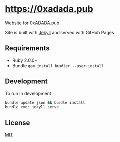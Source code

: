# https://0xadada.pub

Website for 0xADADA.pub

Site is built with [Jekyll](http://jekyllrb.com) and served with GitHub Pages.


## Requirements

* Ruby 2.0.0+
* Bundle `gem install bundler --user-install`


## Development

To run in development

```bash
bundle update json && bundle install
bundle exec jekyll serve
```


## License

[MIT](LICENSE)

